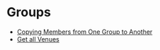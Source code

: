 # Groups

* [Copying Members from One Group to Another](copying-members-from-one-group-to-another.md)&#x20;
* [Get all Venues](get-all-venues.md)&#x20;
